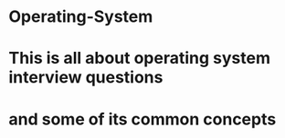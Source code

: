 # Operating-System
# This is all about operating system interview questions
# and some of its common concepts
